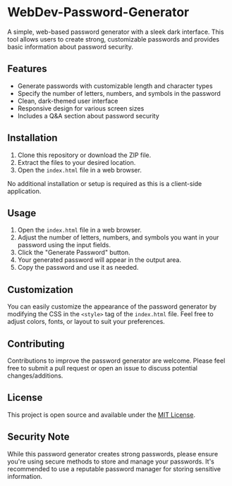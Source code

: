 # WebDev-Password-Generator

A simple, web-based password generator with a sleek dark interface. This tool allows users to create strong, customizable passwords and provides basic information about password security.

## Features

- Generate passwords with customizable length and character types
- Specify the number of letters, numbers, and symbols in the password
- Clean, dark-themed user interface
- Responsive design for various screen sizes
- Includes a Q&A section about password security

## Installation

1. Clone this repository or download the ZIP file.
2. Extract the files to your desired location.
3. Open the `index.html` file in a web browser.

No additional installation or setup is required as this is a client-side application.

## Usage

1. Open the `index.html` file in a web browser.
2. Adjust the number of letters, numbers, and symbols you want in your password using the input fields.
3. Click the "Generate Password" button.
4. Your generated password will appear in the output area.
5. Copy the password and use it as needed.

## Customization

You can easily customize the appearance of the password generator by modifying the CSS in the `<style>` tag of the `index.html` file. Feel free to adjust colors, fonts, or layout to suit your preferences.

## Contributing

Contributions to improve the password generator are welcome. Please feel free to submit a pull request or open an issue to discuss potential changes/additions.

## License

This project is open source and available under the [MIT License](LICENSE).

## Security Note

While this password generator creates strong passwords, please ensure you're using secure methods to store and manage your passwords. It's recommended to use a reputable password manager for storing sensitive information.
